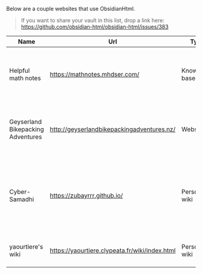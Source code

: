 Below are a couple websites that use ObsidianHtml. 

> If you want to share your vault in this list, drop a link here: https://github.com/obsidian-html/obsidian-html/issues/383

| Name | Url | Type | Description |
| -- | -- | -- | -- |
| Helpful math notes | https://mathnotes.mhdser.com/ | Knowlegde base | A collection of helpful notes and info on key topics within undergraduate math courses.|
| Geyserland Bikepacking Adventures | http://geyserlandbikepackingadventures.nz/ | Website | Geyserland Bikepacking Adventures promotes bikepacking in the Rotorua region |
| Cyber-Samadhi | https://zubayrrr.github.io/ | Personal wiki | This is [my](https://zubayrrr.github.io/archive/about.html) \[zubayrrr's\] personal wiki, a commonplace book, a [digital garden](https://zubayrrr.github.io/archive/Digital%20Garden.html), a [Second Brain](https://zubayrrr.github.io/archive/Second%20Brain.html); notes by me, for me. |
| yaourtiere's wiki | https://yaourtiere.clypeata.fr/wiki/index.html | Personal wiki | Click the loading circle bottom right to see the wiki. |




